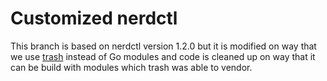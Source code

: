 # Customized nerdctl
This branch is based on nerdctl version 1.2.0 but it is modified on way that we use [trash](https://github.com/burmilla/trash) instead of Go modules and code is cleaned up on way that it can be build with modules which trash was able to vendor. 
